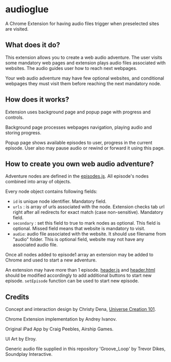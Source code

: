 audioglue
=========

A Chrome Extension for having audio files trigger when preselected sites are visited.


What does it do?
---------

This extension allows you to create a web audio adventure. The user visits some mandatory web pages and extension plays audio files associated with websites. The audio guides user how to reach next webpages.

Your web audio adventure may have few optional websites, and conditional webpages they must visit them before reaching the next mandatory node. 

How does it works?
---------

Extension uses background page and popup page with progress and controls.

Background page processes webpages navigation, playing audio and storing progress.

Popup page shows available episodes to user, progress in the current episode. User also may pause audio or rewind or forward it using this page.

How to create you own web audio adventure?
---------

Adventure nodes are defined in the [episodes.js](https://github.com/universecreation101/audioglue/blob/master/chrome/episodes.js). All episode's nodes combined into array of objects.

Every node object contains following fields:

- `id` is unique node identifier. Mandatory field.
- `urls` : is array of urls associated with the node. Extension checks tab url right after all redirects for exact match (case non-sensitive). Mandatory field.
- `secondary` : set this field to true to mark nodes as optional. This field is optional. Missed field means that website is mandatory to visit.
- `audio`: audio file associated with the website. It should use filename from "audio" folder. This is optional field, website may not have any associated audio file.

Once all nodes added to episode1 array an extension may be added to Chrome and used to start a new adventure.

An extension may have more than 1 episode. [header.js](https://github.com/universecreation101/audioglue/blob/master/chrome/js/header.js) and [header.html](https://github.com/universecreation101/audioglue/blob/master/chrome/header.html) should be modified accordingly to add additional buttons to start new episode. `setEpisode` function can be used to start new episode.

Credits
--------
Concept and interaction design by Christy Dena, [Universe Creation 101](http://www.universecreation101.com).

Chrome Extension implementation by Andrey Ivanov. 

Original iPad App by Craig Peebles, Airship Games. 

UI Art by Elroy.

Generic audio file supplied in this repository 'Groove_Loop' by Trevor Dikes, Soundplay Interactive.
